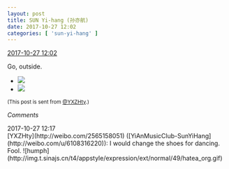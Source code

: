 ```yaml
---
layout: post
title: SUN Yi-hang (孙亦航)
date: 2017-10-27 12:02
categories: [ 'sun-yi-hang' ]
---
```


<div class="weibo-info">
  <a href="http://weibo.com/2565158051/FsifhCKyN">2017-10-27 12:02</a>
</div>

Go, outside.

<!-- more -->

<ul class="weibo-pic-list-1">
  <li class="weibo-pic">
    <a href="http://wx1.sinaimg.cn/mw690/98e534a3gy1fkwo7g04gij22c0340u10.jpg"><img src="//wx1.sinaimg.cn/thumb150/98e534a3gy1fkwo7g04gij22c0340u10.jpg" /></a>
  </li>
  <li class="weibo-pic">
    <a href="http://wx3.sinaimg.cn/mw690/98e534a3gy1fkwo7alneoj22c02c07wj.jpg"><img src="//wx3.sinaimg.cn/thumb150/98e534a3gy1fkwo7alneoj22c02c07wj.jpg" /></a>
  </li>
</ul>

<small>(This post is sent from [@YXZHty](http://weibo.com/2565158051).)</small>

*Comments*

<div class="weibo-info">2017-10-27 12:17</div>
[YXZHty](http://weibo.com/2565158051) ([YiAnMusicClub-SunYiHang](http://weibo.com/u/6108316220)): I would change the shoes for dancing. Fool. ![humph](http://img.t.sinajs.cn/t4/appstyle/expression/ext/normal/49/hatea_org.gif)
